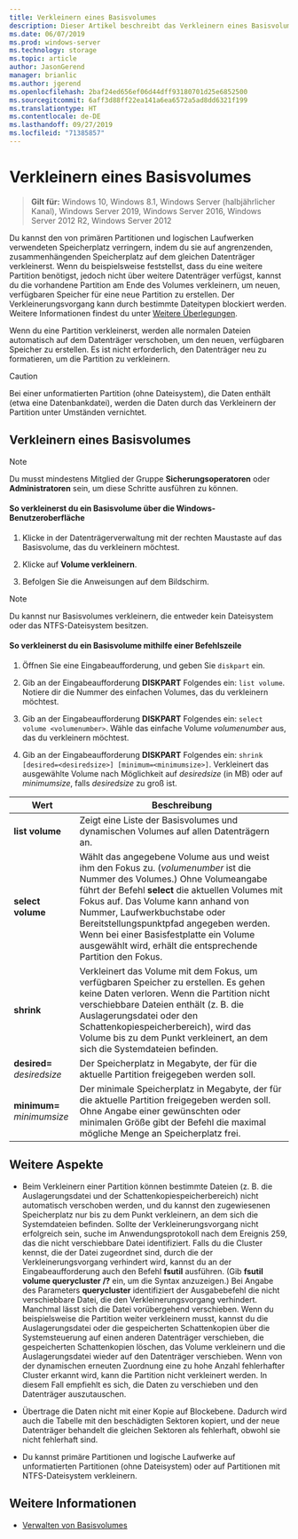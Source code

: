 ```yaml
---
title: Verkleinern eines Basisvolumes
description: Dieser Artikel beschreibt das Verkleinern eines Basisvolumes.
ms.date: 06/07/2019
ms.prod: windows-server
ms.technology: storage
ms.topic: article
author: JasonGerend
manager: brianlic
ms.author: jgerend
ms.openlocfilehash: 2baf24ed656ef06d44dff93180701d25e6852500
ms.sourcegitcommit: 6aff3d88ff22ea141a6ea6572a5ad8dd6321f199
ms.translationtype: HT
ms.contentlocale: de-DE
ms.lasthandoff: 09/27/2019
ms.locfileid: "71385857"
---
```

# <a name="shrink-a-basic-volume"></a>Verkleinern eines Basisvolumes

> **Gilt für:** Windows 10, Windows 8.1, Windows Server (halbjährlicher Kanal), Windows Server 2019, Windows Server 2016, Windows Server 2012 R2, Windows Server 2012

Du kannst den von primären Partitionen und logischen Laufwerken verwendeten Speicherplatz verringern, indem du sie auf angrenzenden, zusammenhängenden Speicherplatz auf dem gleichen Datenträger verkleinerst. Wenn du beispielsweise feststellst, dass du eine weitere Partition benötigst, jedoch nicht über weitere Datenträger verfügst, kannst du die vorhandene Partition am Ende des Volumes verkleinern, um neuen, verfügbaren Speicher für eine neue Partition zu erstellen. Der Verkleinerungsvorgang kann durch bestimmte Dateitypen blockiert werden. Weitere Informationen findest du unter [Weitere Überlegungen](#additional-considerations). 

Wenn du eine Partition verkleinerst, werden alle normalen Dateien automatisch auf dem Datenträger verschoben, um den neuen, verfügbaren Speicher zu erstellen. Es ist nicht erforderlich, den Datenträger neu zu formatieren, um die Partition zu verkleinern.

> [!CAUTION]
> Bei einer unformatierten Partition (ohne Dateisystem), die Daten enthält (etwa eine Datenbankdatei), werden die Daten durch das Verkleinern der Partition unter Umständen vernichtet.

## <a name="shrinking-a-basic-volume"></a>Verkleinern eines Basisvolumes

> [!NOTE]
> Du musst mindestens Mitglied der Gruppe **Sicherungsoperatoren** oder **Administratoren** sein, um diese Schritte ausführen zu können.

#### <a name="to-shrink-a-basic-volume-using-the-windows-interface"></a>So verkleinerst du ein Basisvolume über die Windows-Benutzeroberfläche

1.  Klicke in der Datenträgerverwaltung mit der rechten Maustaste auf das Basisvolume, das du verkleinern möchtest.

2.  Klicke auf **Volume verkleinern**.

3.  Befolgen Sie die Anweisungen auf dem Bildschirm.


> [!NOTE]
> Du kannst nur Basisvolumes verkleinern, die entweder kein Dateisystem oder das NTFS-Dateisystem besitzen.

#### <a name="to-shrink-a-basic-volume-using-a-command-line"></a>So verkleinerst du ein Basisvolume mithilfe einer Befehlszeile

1.  Öffnen Sie eine Eingabeaufforderung, und geben Sie `diskpart` ein.

2.  Gib an der Eingabeaufforderung **DISKPART** Folgendes ein: `list volume`. Notiere dir die Nummer des einfachen Volumes, das du verkleinern möchtest.

3.  Gib an der Eingabeaufforderung **DISKPART** Folgendes ein: `select volume <volumenumber>`. Wähle das einfache Volume *volumenumber* aus, das du verkleinern möchtest.

4.  Gib an der Eingabeaufforderung **DISKPART** Folgendes ein: `shrink [desired=<desiredsize>] [minimum=<minimumsize>]`. Verkleinert das ausgewählte Volume nach Möglichkeit auf *desiredsize* (in MB) oder auf *minimumsize*, falls *desiredsize* zu groß ist.

| Wert             | Beschreibung |
| ---               | ----------- |
| **list volume** | Zeigt eine Liste der Basisvolumes und dynamischen Volumes auf allen Datenträgern an. |
| **select volume** | Wählt das angegebene Volume aus und weist ihm den Fokus zu. (<em>volumenumber</em> ist die Nummer des Volumes.) Ohne Volumeangabe führt der Befehl **select** die aktuellen Volumes mit Fokus auf. Das Volume kann anhand von Nummer, Laufwerkbuchstabe oder Bereitstellungspunktpfad angegeben werden. Wenn bei einer Basisfestplatte ein Volume ausgewählt wird, erhält die entsprechende Partition den Fokus. |
| **shrink** | Verkleinert das Volume mit dem Fokus, um verfügbaren Speicher zu erstellen. Es gehen keine Daten verloren. Wenn die Partition nicht verschiebbare Dateien enthält (z. B. die Auslagerungsdatei oder den Schattenkopiespeicherbereich), wird das Volume bis zu dem Punkt verkleinert, an dem sich die Systemdateien befinden. |
| **desired=** <em>desiredsize</em> | Der Speicherplatz in Megabyte, der für die aktuelle Partition freigegeben werden soll. |
| **minimum=** <em>minimumsize</em> | Der minimale Speicherplatz in Megabyte, der für die aktuelle Partition freigegeben werden soll. Ohne Angabe einer gewünschten oder minimalen Größe gibt der Befehl die maximal mögliche Menge an Speicherplatz frei. |

## <a name="additional-considerations"></a>Weitere Aspekte

-   Beim Verkleinern einer Partition können bestimmte Dateien (z. B. die Auslagerungsdatei und der Schattenkopiespeicherbereich) nicht automatisch verschoben werden, und du kannst den zugewiesenen Speicherplatz nur bis zu dem Punkt verkleinern, an dem sich die Systemdateien befinden. Sollte der Verkleinerungsvorgang nicht erfolgreich sein, suche im Anwendungsprotokoll nach dem Ereignis 259, das die nicht verschiebbare Datei identifiziert. Falls du die Cluster kennst, die der Datei zugeordnet sind, durch die der Verkleinerungsvorgang verhindert wird, kannst du an der Eingabeaufforderung auch den Befehl **fsutil** ausführen. (Gib **fsutil volume querycluster /?** ein, um die Syntax anzuzeigen.) Bei Angabe des Parameters **querycluster** identifiziert der Ausgabebefehl die nicht verschiebbare Datei, die den Verkleinerungsvorgang verhindert.
Manchmal lässt sich die Datei vorübergehend verschieben. Wenn du beispielsweise die Partition weiter verkleinern musst, kannst du die Auslagerungsdatei oder die gespeicherten Schattenkopien über die Systemsteuerung auf einen anderen Datenträger verschieben, die gespeicherten Schattenkopien löschen, das Volume verkleinern und die Auslagerungsdatei wieder auf den Datenträger verschieben. Wenn von der dynamischen erneuten Zuordnung eine zu hohe Anzahl fehlerhafter Cluster erkannt wird, kann die Partition nicht verkleinert werden. In diesem Fall empfiehlt es sich, die Daten zu verschieben und den Datenträger auszutauschen.

-  Übertrage die Daten nicht mit einer Kopie auf Blockebene. Dadurch wird auch die Tabelle mit den beschädigten Sektoren kopiert, und der neue Datenträger behandelt die gleichen Sektoren als fehlerhaft, obwohl sie nicht fehlerhaft sind.

-   Du kannst primäre Partitionen und logische Laufwerke auf unformatierten Partitionen (ohne Dateisystem) oder auf Partitionen mit NTFS-Dateisystem verkleinern.

## <a name="see-also"></a>Weitere Informationen

-   [Verwalten von Basisvolumes](manage-basic-volumes.md)